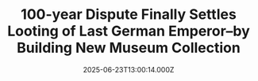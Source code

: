 ---
title: "100-year Dispute Finally Settles Looting of Last German Emperor–by Building New Museum Collection"
date: 2025-06-23T13:00:14.000Z
category: Human Kindness
externalLink: "https://www.goodnewsnetwork.org/100-year-dispute-finally-settles-looting-of-last-german-emperor-by-building-new-museum-collection/"
image: ""
excerpt: "The destiny of a large collection of property and art belonging to the family of the last German emperor has finally been decided after 100 years of uncertainty that persisted throughout some of the largest events in 20th-century Europe. The story centers around the Hohenzollerns, the royal family of Prussia that included Kaiser Wilhelm II […] The post 100-year Dispute…"
---